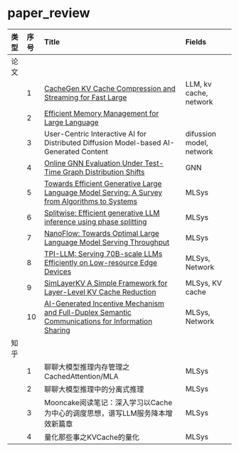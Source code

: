 # paper_review

|类型| 序号 | Title | Fields |
|:-| :- | :- | :- |
|论文|  |  |  |
|| 1 | [CacheGen KV Cache Compression and Streaming for Fast Large](https://github.com/troyyxk/paper_review/tree/main/CacheGen%20KV%20Cache%20Compression%20and%20Streaming%20for%20Fast%20Large) | LLM, kv cache, network |
|| 2 | [Efficient Memory Management for Large Language](https://github.com/troyyxk/paper_review/tree/main/Efficient%20Memory%20Management%20for%20Large%20Language) |  |
|| 3 | User-Centric Interactive AI for Distributed Diffusion Model-based AI-Generated Content | difussion model, network |
|| 4 | [Online GNN Evaluation Under Test-Time Graph Distribution Shifts](https://github.com/troyyxk/paper_review/tree/main/Online%20GNN%20Evaluation%20Under%20Test-Time%20Graph%20Distribution%20Shifts) | GNN |
|| 5 | [Towards Efficient Generative Large Language Model Serving: A Survey from Algorithms to Systems](https://github.com/troyyxk/paper_review/tree/main/Towards%20Efficient%20Generative%20Large%20Language%20Model%20Serving%20A%20Survey%20from%20Algorithms%20to%20Systems) | MLSys |
|| 6 | [Splitwise: Efficient generative LLM inference using phase splitting](https://github.com/troyyxk/paper_review/tree/main/Splitwise%20Efficient%20generative%20LLM%20inference%20using%20phase%20splitting) | MLSys |
|| 7 | [NanoFlow: Towards Optimal Large Language Model Serving Throughput](https://github.com/troyyxk/paper_review/tree/main/NanoFlow%20Towards%20Optimal%20Large%20Language%20Model%20Serving%20Throughput) | MLSys |
|| 8 | [TPI-LLM: Serving 70B-scale LLMs Efficiently on Low-resource Edge Devices](https://github.com/troyyxk/paper_review/tree/main/TPI-LLM%20Serving%2070B-scale%20LLMs%20Efficiently%20on%20Low-resource%20Edge%20Devices) | MLSys, Network |
|| 9 | [SimLayerKV A Simple Framework for Layer-Level KV Cache Reduction](https://github.com/troyyxk/paper_review/tree/main/SimLayerKV%20A%20Simple%20Framework%20for%20Layer-Level%20KV%20Cache%20Reduction) | MLSys, KV cache |
|| 10 | [AI-Generated Incentive Mechanism and Full-Duplex Semantic Communications for Information Sharing](https://github.com/troyyxk/paper_review/tree/main/SimLayerKV%20A%20Simple%20Framework%20for%20Layer-Level%20KV%20Cache%20Reduction) | MLSys, Network |
| 知乎 |  |  |  |
|| 1 | 聊聊大模型推理内存管理之 CachedAttention/MLA | MLSys |
|| 2 | 聊聊大模型推理中的分离式推理 | MLSys |
|| 3 | Mooncake阅读笔记：深入学习以Cache为中心的调度思想，谱写LLM服务降本增效新篇章 | MLSys |
|| 4 | 量化那些事之KVCache的量化 | MLSys |
